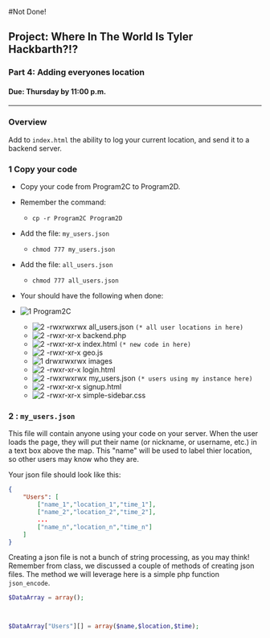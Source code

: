 #Not Done!
## Project: Where In The World Is Tyler Hackbarth?!?

### Part 4: Adding everyones location
#### Due: Thursday by 11:00 p.m.

-----

### Overview

Add to `index.html` the ability to log your current location, and send it to a backend server.

### 1 Copy your code

- Copy your code from Program2C to Program2D.
- Remember the command: 
    - `cp -r Program2C Program2D`
- Add the file: `my_users.json`
    - `chmod 777 my_users.json`
- Add the file: `all_users.json`
    - `chmod 777 all_users.json`

- Your should have the following when done:

- ![1] Program2C
    - ![2] -rwxrwxrwx all_users.json `(* all user locations in here)`
    - ![2] -rwxr-xr-x backend.php
    - ![2] -rwxr-xr-x index.html  `(* new code in here)`
    - ![2] -rwxr-xr-x geo.js
    - ![1] drwxrwxrwx images
    - ![2] -rwxr-xr-x login.html
    - ![2] -rwxrwxrwx my_users.json `(* users using my instance here)`
    - ![2] -rwxr-xr-x signup.html
    - ![2] -rwxr-xr-x simple-sidebar.css

### 2 : `my_users.json`

This file will contain anyone using your code on your server. When the user loads the page, they will put their name 
(or nickname, or username, etc.) in a text box above the map. This "name" will be used to label thier location, so
other users may know who they are.

Your json file should look like this:

```json
{
    "Users": [
        ["name_1","location_1","time_1"],
        ["name_2","location_2","time_2"],
        ...
        ["name_n","location_n","time_n"]
    ]
}
```

Creating a json file is not a bunch of string processing, as you may think! Remember from class, we discussed a couple of methods
of creating json files. The method we will leverage here is a simple php function `json_encode`.

```php
$DataArray = array();



$DataArray["Users"][] = array($name,$location,$time); 
```





[1]: https://cdn1.iconfinder.com/data/icons/UltimateGnome/22x22/status/folder-drag-accept.png "Folder"
[2]: http://www.plcs.net/downloads/images/defaut.gif "File"
